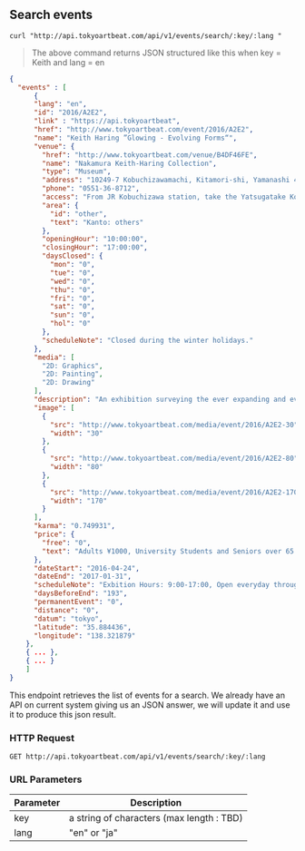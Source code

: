 ## Search events

```shell
curl "http://api.tokyoartbeat.com/api/v1/events/search/:key/:lang "
```

> The above command returns JSON structured like this when key = Keith and lang = en

```json
{
  "events" : [
      {
      "lang": "en",
      "id": "2016/A2E2",
      "link" : "https://api.tokyoartbeat",
      "href": "http://www.tokyoartbeat.com/event/2016/A2E2",
      "name": "Keith Haring ”Glowing - Evolving Forms“",
      "venue": {
        "href": "http://www.tokyoartbeat.com/venue/B4DF46FE",
        "name": "Nakamura Keith-Haring Collection",
        "type": "Museum",
        "address": "10249-7 Kobuchizawamachi, Kitamori-shi, Yamanashi 408-0044",
        "phone": "0551-36-8712",
        "access": "From JR Kobuchizawa station, take the Yatsugatake Kogen Resort bus and get off at Nakamura Keith-Haring Bijutsukan.",
        "area": {
          "id": "other",
          "text": "Kanto: others"
        },
        "openingHour": "10:00:00",
        "closingHour": "17:00:00",
        "daysClosed": {
          "mon": "0",
          "tue": "0",
          "wed": "0",
          "thu": "0",
          "fri": "0",
          "sat": "0",
          "sun": "0",
          "hol": "0"
        },
        "scheduleNote": "Closed during the winter holidays."
      },
      "media": [
        "2D: Graphics",
        "2D: Painting",
        "2D: Drawing"
      ],
      "description": "An exhibition surveying the ever expanding and evolving forms of Keith Haring’s work, especially in the late 1980s, featured alongside day glow paintings produced in collaboration with graffiti writer LAII. ",
      "image": [
        {
          "src": "http://www.tokyoartbeat.com/media/event/2016/A2E2-30",
          "width": "30"
        },
        {
          "src": "http://www.tokyoartbeat.com/media/event/2016/A2E2-80",
          "width": "80"
        },
        {
          "src": "http://www.tokyoartbeat.com/media/event/2016/A2E2-170",
          "width": "170"
        }
      ],
      "karma": "0.749931",
      "price": {
        "free": "0",
        "text": "Adults ¥1000, University Students and Seniors over 65 ¥800, High, Junior High and Elementaly School Students ¥600, Infants free."
      },
      "dateStart": "2016-04-24",
      "dateEnd": "2017-01-31",
      "scheduleNote": "Exbition Hours: 9:00-17:00, Open everyday throughout the exhibition",
      "daysBeforeEnd": "193",
      "permanentEvent": "0",
      "distance": "0",
      "datum": "tokyo",
      "latitude": "35.884436",
      "longitude": "138.321879"
    },
    { ... },
    { ... }
    ]
}
```

This endpoint retrieves the list of events for a search. We already have an API on current system giving us an JSON answer, we will update it and use it to produce this json result.  

### HTTP Request

`GET http://api.tokyoartbeat.com/api/v1/events/search/:key/:lang`

### URL Parameters

Parameter | Description
--------- | -----------
key | a string of characters (max length : TBD)
lang | "en" or "ja"
